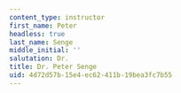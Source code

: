 ```yaml
---
content_type: instructor
first_name: Peter
headless: true
last_name: Senge
middle_initial: ''
salutation: Dr.
title: Dr. Peter Senge
uid: 4d72d57b-15e4-ec62-411b-19bea3fc7b55
---
```

